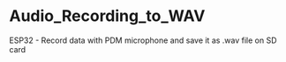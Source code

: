 # Audio_Recording_to_WAV
ESP32 - Record data with PDM microphone and save it as .wav file on SD card 
